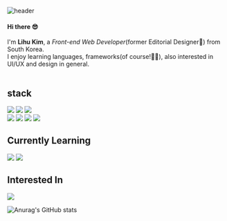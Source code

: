 ![header](https://capsule-render.vercel.app/api?type=cylinder&color=timeGradient&height=150&section=header&text=Hey%20I'm%20Lihu🦄&fontSize=50&animation=twinkling&desc=🤸‍♀️🎧💻🎥📚✈&descSize=18&descAlignY=80&fontAlignY=45)

#### Hi there 😎

I'm **Lihu Kim**, a *Front-end Web Developer*(former Editorial Designer🎨) from South Korea. <br>
I enjoy learning languages, frameworks(of course!🙋‍♀️), also interested in UI/UX and design in general. 
<br><br>

stack
-----
<img src="https://img.shields.io/badge/Javascript-F7DF1E?style=for-the-badge&logo=Javascript&logoColor=white"> <img src="https://img.shields.io/badge/React-61DAFB?style=for-the-badge&logo=react&logoColor=white"> <img src="https://img.shields.io/badge/Vue.js-4FC08D?style=for-the-badge&logo=Vue.js&logoColor=white"> 
<br>
<img src="https://img.shields.io/badge/Figma-F24E1E?style=for-the-badge&logo=figma&logoColor=white"> <img src="https://img.shields.io/badge/Adobeindesign-FF3366?style=for-the-badge&logo=Adobeindesign&logoColor=white"> <img src="https://img.shields.io/badge/Adobeillustrator-FF9A00?style=for-the-badge&logo=Adobeillustrator&logoColor=white"> <img src="https://img.shields.io/badge/Adobephotoshop-31A8FF?style=for-the-badge&logo=Adobephotoshop&logoColor=white"> 



Currently Learning
--------
<img src="https://img.shields.io/badge/Typescript-3178C6?style=for-the-badge&logo=Typescript&logoColor=white"> <img src="https://img.shields.io/badge/Next.js-000000?style=for-the-badge&logo=Next.js&logoColor=white"> 

Interested In
--------------
<img src="https://img.shields.io/badge/Three.js-000000?style=for-the-badge&logo=Three.js&logoColor=white"> 

![Anurag's GitHub stats](https://github-readme-stats.vercel.app/api?username=limelumo&show_icons=true&theme=radical)



